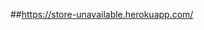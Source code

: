 ##https://store-unavailable.herokuapp.com/
<!-- hot fix
      [x] chi tiết sản phẩm x
      [x] like useEffect x
      [x] state admin x
      [x] adminUI x
      [x] refund stripe
      [x] xác nhận đã thanh toán
      [x] tìm kiếm loại sản phẩm
      [x] In hóa đơn
      [x] adminRole
      [x] Validation form
      [x] thống kê
      [] router history
 -->
<!-- NLN
      - [] Basket(Momo) + ProfileForm(textwarn)
      - [] SignedInMenu(ChangePwd, faceAuth, shippingAddress)
      - [] AdminMember(lockout)
      - [] [ProductDetail(productAttribute) + BasketTable(displayProAttr)]
      - [] App(<Notifications />)
      - [] Login(google-login, faceAuthen)
      - [] ProductSearch(VoiceSearch)
      - [] AddressForm(AnotherAddress)
      - [] SideBar(SaleManagement)
      - [] ProductCard(LikeHeart)
-->
<!-- NLN
      [x] Momo
      [x] đổi mật khẩu
      [x] lock user
      [x] chọn size, màu sản phẩm
      [x] tồn kho
      [x] khuyễn mãi
      [x] xác nhận đơn hàng
      [x] xác nhận bình luận
      [x] hiển thị thông báo
      [x] đăng nhập gmail
      [x] like sản phẩm
      [x] hủy đơn hàng momo - hoàn tiền momo
      [x] thống kê
            - doanh số theo d/m/y
      [x] chọn địa chỉ
      [] blog
      [] paypal
      [x] vnpay
 -->
